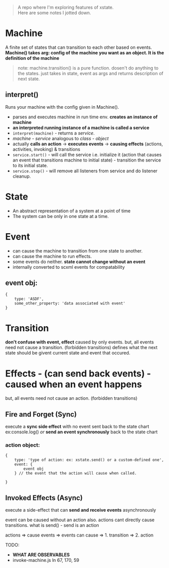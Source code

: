 > A repo where I'm exploring features of xstate.      
Here are some notes I jotted down.     


# Machine
A finite set of states that can transition to each other based on events. 
**Machine() takes arg: config of the machine you want as an object. It is the definition of the machine**        
>note: machine.transition() is a pure function. dosen't do anything to the states. just takes in state, event as args and returns description of next state.

## interpret() 
Runs your machine with the config given in Machine(). 
* parses and executes machine in run time env. **creates an instance of machine**
* **an interpreted running instance of a machine is called a service**
* ```interpret(machine)``` - returns a *service*. 
* *machine - service* analogous to *class - object*
* actually **calls an action** -> **executes events** -> **causing effects** (actions, activities, invoking) & transitions
* ```service.start()``` - will call the service i.e. initialize it (action that causes an event that transitions machine to initial state) - transition the service to its initial state. 
* ```service.stop()``` - will remove all listeners from service and do listener cleanup. 

# State
* An abstract representation of a system at a point of time
* The system can be only in one state at a time. 

# Event
* can cause the machine to transition from one state to another.
* can cause the machine to run effects.
* some events do neither. 
**state cannot change without an event**
* internally converted to scxml events for compatability     
## event obj:
```
{
    type: 'ASDF',
    some_other_property: 'data associated with event'
}
```

# Transition
**don't confuse with event, effect**
caused by only events.
but, all events need not cause a transition. (forbidden transitions)
defines what the next state should be givent current state and event that occured. 

# Effects - (can send back events) - caused when an event happens
but, all events need not cause an action. (forbidden transitions)
## Fire and Forget (Sync)
execute a **sync side effect** with no event sent back to the state chart ex:console.log() *or* **send an event synchronously** back to the state chart

### action object: 
```
{
    type: 'type of action: ex: xstate.send() or a custom-defined one',
    event: {
        event obj
    } // the event that the action will cause when called.

}
```
## Invoked Effects (Async)
execute a side-effect that can **send and receive events** asynchronously

event can be caused without an action also. actions cant directly cause transitions. 
what is send() - send is an action

actions => cause events => events can cause => 1. transition
                                            => 2. action

TODO:
* **WHAT ARE OBSERVABLES**
* invoke-machine.js ln 67, 170, 59